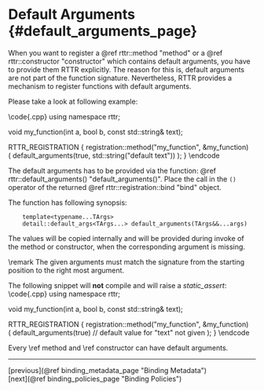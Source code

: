 Default Arguments {#default_arguments_page}
=================

When you want to register a @ref rttr::method "method" or a @ref rttr::constructor "constructor" which contains default arguments,
you have to provide them RTTR explicitly. 
The reason for this is, default arguments are not part of the function signature.
Nevertheless, RTTR provides a mechanism to register functions with default arguments.

Please take a look at following example:

\code{.cpp}
using namespace rttr;

void my_function(int a, bool b, const std::string& text);

RTTR_REGISTRATION
{
    registration::method("my_function", &my_function)   
    (
        default_arguments(true, std::string("default text"))
    );
}
\endcode

The default arguments has to be provided via the function: @ref rttr::default_arguments() "default_arguments()".
Place the call in the `()` operator of the returned @ref rttr::registration::bind "bind" object.

The function has following synopsis:
~~~~{.cpp}
    template<typename...TArgs>
    detail::default_args<TArgs...> default_arguments(TArgs&&...args)
~~~~
The values will be copied internally and will be provided during invoke of the method or constructor,
when the corresponding argument is missing.

\remark The given arguments must match the signature from the starting position to the right most argument.

The following snippet will **not** compile and will raise a *static_assert*:
\code{.cpp}
using namespace rttr;

void my_function(int a, bool b, const std::string& text);

RTTR_REGISTRATION
{
    registration::method("my_function", &my_function)   
    (
        default_arguments(true) // default value for "text" not given
    );
}
\endcode

Every \ref method and \ref constructor can have default arguments.

<hr>

<div type="button" class="btn btn-default">[previous](@ref binding_metadata_page "Binding Metadata")</div><div class="btn btn-default">[next](@ref binding_policies_page "Binding Policies")</div>
